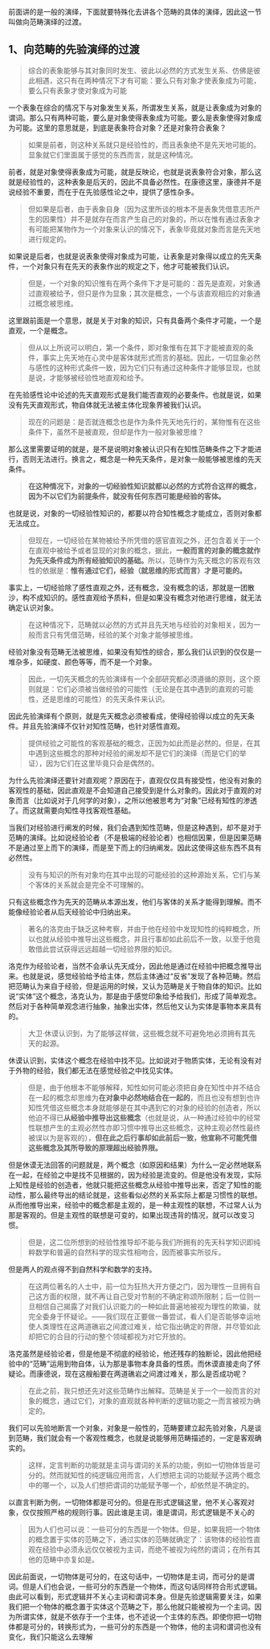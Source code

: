 <p data-pid="ijvqPcnd">前面讲的是一般的演绎，下面就要特殊化去讲各个范畴的具体的演绎，因此这一节叫做向范畴演绎的过渡。</p><h2>1、<b>向范畴的先验演绎的过渡</b></h2><blockquote data-pid="XTLgCDoS">综合的表象能够与其对象同时发生、彼此以必然的方式发生关系、仿佛是彼此相遇，这只有在两种情况下才有可能：要么只有对象才使表象成为可能，要么只有表象才使对象成为可能</blockquote><p data-pid="nE4zTio5">一个表象在综合的情况下与对象发生关系，所谓发生关系，就是让表象成为对象的谓词。那么只有两种可能，要么是对象使得表象成为可能。要么是表象使得对象成为可能。这里的意思就是，到底是表象符合对象？还是对象符合表象？</p><blockquote data-pid="lzqrH32F">如果是前者，则这种关系就只是经验性的，而且表象绝不是先天地可能的。显象就它们里面属于感觉的东西而言，就是这种情况。</blockquote><p data-pid="lr8_0NEi">前者，就是对象使得表象成为可能，就是反映论，也就是说表象符合对象，那么这就是经验性的，这种表象是后天的，因此不具备必然性。在康德这里，康德并不是说经验不重要，而在于在先验感性论之中，提供了感性杂多。</p><blockquote data-pid="QNt2l3PO">但如果是后者，由于表象自身（因为这里所谈的根本不是表象凭借意志所产生的因果性）并不是就存在而言产生自己的对象的，所以在惟有通过表象才有可能把某物作为一个对象来认识的情况下，表象毕竟就对象而言是先天地进行规定的。</blockquote><p data-pid="WZmwzvBM">如果说是后者，也就是说表象使得对象成为可能，让表象是对象得以成立的先天条件，一个对象只有在先天的表象作出的规定之下，他才可能被我们认识。</p><blockquote data-pid="UiHIMZCM">但是，一个对象的知识惟有在两个条件下才是可能的：首先是直观，对象通过直观被给予，但只是作为显象；其次是概念，一个与该直观相应的对象通过概念被思维。</blockquote><p data-pid="RukHfZyH">这里跟前面是一个意思，就是关于对象的知识，只有具备两个条件才可能，一个是直观，一个是概念。</p><blockquote data-pid="ObVK9SJS">但从以上所说可以明白，第一个条件，即对象惟有在其下才能被直观的条件，事实上先天地在心灵中是客体就形式而言的基础。因此，一切显象必然与感性的这种形式条件一致，因为它们只有通过这种条件才能够显现，也就是说，才能够被经验性地直观和给予。</blockquote><p data-pid="vdx4zlO-">在先验感性论中论述的先天直观形式是我们能否直观的必要条件。也就是说，如果没有先天直观形式，物自体就无法被主体化现象界被我们认识。</p><blockquote data-pid="d0k6FyIX">现在的问题是：是否就连概念也是作为条件先天地先行的，某物惟有在这些条件下，虽然不是被直观，但却是作为一般对象被思维？</blockquote><p data-pid="8yHSyjsd">那么这里需要证明的就是，是不是说明对象被认识只有在知性范畴条件之下才能进行，否则无法进行。换言之，概念是一种先天条件，是对象一般能够被思维的先天条件。</p><blockquote data-pid="I_oMLMfM"><b>在这种情况下，对象的一切经验性知识就都以必然的方式符合这样的概念，因为不以它们为前提条件，就没有任何东西可能是经验的客体。</b></blockquote><p data-pid="tcu3eoWk">也就是说，对象的一切经验性知识的，都要以符合知性概念才能成立，否则对象都无法成立。</p><blockquote data-pid="DMruGEkR">但现在，一切经验在某物被给予所凭借的感官直观之外，还包含着关于一个在直观中被给予或者显现的对象的概念，据此，<b>一般而言的对象的概念就作为先天条件成为所有经验知识的基础。</b>所以，范畴作为先天概念的客观有效性的依据是：<b>惟有通过它们，经验（就思维的形式而言）才是可能的。</b></blockquote><p data-pid="LynSFqFh">事实上，一切经验除了感性直观之外，还有概念，没有概念的话，那就是一团散沙，构不成知识的。感性直观给予质料，但是如果没有概念对他进行思维，就无法确定认识对象。</p><blockquote data-pid="w16VeTbI">在这种情况下，范畴就以必然的方式并且先天地与经验的对象相关，因为一般而言只有凭借范畴，经验的某个对象才能够被思维。</blockquote><p data-pid="ROOn0nwM">经验对象没有范畴无法被思维，如果没有知性的综合，那么我们认识到的仅仅是一堆杂多，如硬度、颜色等等，而不是一个对象。</p><blockquote data-pid="F-QPzs3M">因此，一切先天概念的先验演绎有一个全部研究都必须遵循的原则，这个原则就是：它们必须被当做经验的可能性（无论是在其中遇到的直观的可能性，还是思维的可能性）的先天条件来认识。</blockquote><p data-pid="fAHoxB6c">因此先验演绎有个原则，就是先天概念必须被看成，使得经验得以成立的先天条件。并且先验演绎不仅针对知性范畴，也针对感性直观。</p><blockquote data-pid="gUgd83K3">提供经验之可能性的客观基础的概念，正因为如此而是必然的。但是，在其中遇到这些概念的那种对经验的阐发却不是它们的演绎（而是它们的举证），因为它们在这里毕竟只会是偶然的。</blockquote><p data-pid="bT4vjjE2">为什么先验演绎还要针对直观呢？原因在于，直观仅仅具有接受性，他没有对象的客观性的基础，因此直观是不会知道自己接受到是什么对象的。因此对于直观的对象而言（比如说对于几何学的对象），之所以他被思考为“对象”已经有知性的渗透了。而这就需要向知性寻找客观性基础。</p><p data-pid="UUdeSOqM">当我们对经验进行阐发的时候，我们会遇到知性范畴，但是这种遇到，却不是对于范畴的演绎。比如说经验论者（不是极端的经验论者）也相信因果，但是因果范畴不是通过至上而下的演绎，而是至下而上的归纳阐发。因此这使得这些东西不具有必然性。</p><blockquote data-pid="uooS1HK3">没有与知识的所有对象均在其中出现的可能经验的这种源始关系，它们与某个客体的关系就会是完全不可理解的。</blockquote><p data-pid="drx86cby">只有这些概念作为先天的范畴从本源出发，他们与客体的关系才能得到理解。而不能像经验论者从后天经验论中归纳出来。</p><blockquote data-pid="caR4hdj1">著名的洛克由于缺乏这种考察，并由于他在经验中发现知性的纯粹概念，所以也就从经验中推导出这些概念，并且行事却如此前后不一致，以至于他竟敢借此尝试获得远远超越一切经验界限的知识。</blockquote><p data-pid="wIuSCZPC">洛克作为经验论者，当然不会承认先天成分，因此他是通过在经验中把概念推导出来。也就是说，感觉经验给予给主体，然后主体通过“反省”发现了各种范畴。然后把范畴认为来自于经验，但是运用的时候，又认为范畴是关于物自体的知识。比如说“实体”这个概念，洛克认为，那是由于感觉印象给予给我们，形成了简单观念。然后对于各种简单观念进行抽象，抽象出实体，然后他又认为实体是事物本来具有的。</p><blockquote data-pid="wmrrX5cL">大卫·休谟认识到，为了能够这样做，这些概念就不可避免地必须拥有其先天的起源。</blockquote><p data-pid="Saaqtze3">休谟认识到，实体这个概念在经验中找不见。比如说对于物质实体，无论有没有对于外物的经验，我们都无法在感觉经验之中找见实体。</p><blockquote data-pid="O01JWWnD">但是，由于他根本不能够解释，知性如何可能必须把自身在知性中并不结合在一起的概念却思维为<b>在对象中必然地结合在一起的</b>，而且也没有想到也许知性凭借这些概念本身就能够是在其中遇到它的对象的经验的创造者，所以他迫不得已<b>从经验中推导出这些概念</b>（也就是说，从一种通过经验中的经常性联想产生的主观必然性亦即习惯中推导出这些概念，这种主观必然性最终被误以为是客观的），<b>但在此之后行事却如此前后一致，他宣称不可能凭借这些概念及其所导致的原理超出经验界限。</b></blockquote><p data-pid="hvIRsqtG">但是休谟无法回答的问题就是，两个概念（如原因和结果）为什么一定必然地联系在一起，在经验之中是找不见根据的，因为经验是流变的。但是他没有发现，实际上知性是经验的创造者，他就只能把这些概念从经验中推导出来，否定了知性的能动性，那么最终导出的结论就是，这些看似必然的关系实际上都是习惯性的联想。从而他推导出来，经验中的概念都是主观的，是一种主观性的联想，不过常人认为那是客观的。但是主观性的联想是可变的，如果出现违背的情况，就可以改变习惯。</p><blockquote data-pid="if_lljDV">但是，这二位所想到的经验性推导却不能与我们所拥有的先天科学知识即纯粹数学和普遍的自然科学的现实性相吻合，因而被事实所驳斥。</blockquote><p data-pid="asq_8cPU">但是两人的观点得不到自然科学和数学的支持。</p><blockquote data-pid="ebjNVJsK">在这两位著名的人士中，前一位为狂热大开方便之门，因为理性一旦拥有自己这方面的权限，就不再让自己受对节制的不确定称颂所限制；后一位则一旦相信自己揭露了对我们认识能力的一种如此普遍地被视为理性的欺骗，就完全委身于怀疑论。——我们现在正要做一番尝试，看人们是否能够幸运地使人类理性在这两道礁岩之间渡过难关，给它指出确定的界限，并尽管如此却把它的合目的行动的整个领域都视为对它开放的。</blockquote><p data-pid="7uHhk5tW">洛克虽然是经验论者，但是他是不彻底的经验论，他还残存的独断论，因此他把经验中的“范畴”运用到物自体，认为那是事物本身具备的性质。而休谟直接走向了怀疑论。而康德说，现在这艘船要在两道礁岩之间渡过难关，那么是否成功呢？</p><blockquote data-pid="9aPE0p32">在此之前，我只想还先对这些范畴作出解释。范畴是关于一个一般而言的对象的概念，通过它们，对象的直观就各种判断的逻辑功能之一而言被视为确定的。</blockquote><p data-pid="JQj-0Sat">我们可以先验地断言一个对象，对象是一般性的，范畴要建立起先验对象，凡是谈到范畴，我们就会有一个客观性概念，也就是说能够用范畴描述的，一定是客观确实的。</p><blockquote data-pid="RXZ8HugB">这样，定言判断的功能就是主词与谓词的关系的功能，例如一切物体皆是可分的。然而就知性的纯逻辑应用而言，人们想把主词的功能赋予这两个概念中的哪一个，以及人们想把谓词的功能赋予哪一个，却依然是不确定的。</blockquote><p data-pid="bebXjxO_">以直言判断为例，一切物体都是可分的。但是在形式逻辑这里，他不关心客观对象，仅仅按照严格的规则行事。因此谁是主词，谁是谓词，形式逻辑是不关心的</p><blockquote data-pid="tgoOcPZT">因为人们也可以说：一些可分的东西是一个物体。但是，如果我把一个物体的概念置于实体的范畴之下，通过实体的范畴就确定了：该物体的经验性直观在经验中必须永远仅仅被视为主词，而绝不被视为纯然的谓词；在所有其他的范畴中亦复如是。</blockquote><p data-pid="4miM6M0Z">因此前面说，一切物体是可分的，在这句话中，一切物体是主词，而可分的是谓词。但是人们也会说，一些可分的东西是一个物体，而这句话同样符合形式逻辑。由此可以看到，形式逻辑并不关心主词和谓词本身。但是先验逻辑需要关注，如果我们把一个物体的概念置于实体这个范畴之下，那么他就只能被视为一个主词。因为所谓实体，就是不依存于一个主体，也不述说一个主体的东西。即使你把一切物体都是可分的，转换形式为，一些可分的东西是一个物体，他的主词和谓词也没有变化，我们只能这么去理解</p>